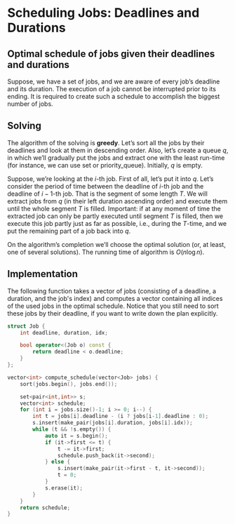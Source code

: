 # Scheduling Jobs: Deadlines and Durations

## Optimal schedule of jobs given their deadlines and durations

Suppose, we have a set of jobs, and we are aware of every job’s deadline and its duration. The execution of a job cannot be interrupted prior to its ending. It is required to create such a schedule to accomplish the biggest number of jobs.

## Solving

The algorithm of the solving is **greedy**. Let’s sort all the jobs by their deadlines and look at them in descending order. Also, let’s create a queue $q$, in which we’ll gradually put the jobs and extract one with the least run-time (for instance, we can use set or priority_queue). Initially, $q$ is empty.

Suppose, we’re looking at the $i$-th job. First of all, let’s put it into $q$. Let’s consider the period of time between the deadline of $i$-th job and the deadline of $i-1$-th job. That is the segment of some length $T$. We will extract jobs from $q$ (in their left duration ascending order) and execute them until the whole segment $T$ is filled. Important: if at any moment of time the extracted job can only be partly executed until segment $T$ is filled, then we execute this job partly just as far as possible, i.e., during the $T$-time, and we put the remaining part of a job back into $q$.

On the algorithm’s completion we’ll choose the optimal solution (or, at least, one of several solutions). The running time of algorithm is $O(n \log n)$.

## Implementation

The following function takes a vector of jobs (consisting of a deadline, a duration, and the job's index) and computes a vector containing all indices of the used jobs in the optimal schedule.
Notice that you still need to sort these jobs by their deadline, if you want to write down the plan explicitly.

```cpp schedule_deadline_duration
struct Job {
    int deadline, duration, idx;

    bool operator<(Job o) const {
        return deadline < o.deadline;
    }
};

vector<int> compute_schedule(vector<Job> jobs) {
    sort(jobs.begin(), jobs.end());

    set<pair<int,int>> s;
    vector<int> schedule;
    for (int i = jobs.size()-1; i >= 0; i--) {
        int t = jobs[i].deadline - (i ? jobs[i-1].deadline : 0);
        s.insert(make_pair(jobs[i].duration, jobs[i].idx));
        while (t && !s.empty()) {
            auto it = s.begin();
            if (it->first <= t) {
                t -= it->first;
                schedule.push_back(it->second);
            } else {
                s.insert(make_pair(it->first - t, it->second));
                t = 0;
            }
            s.erase(it);
        }
    }
    return schedule;
}
```
